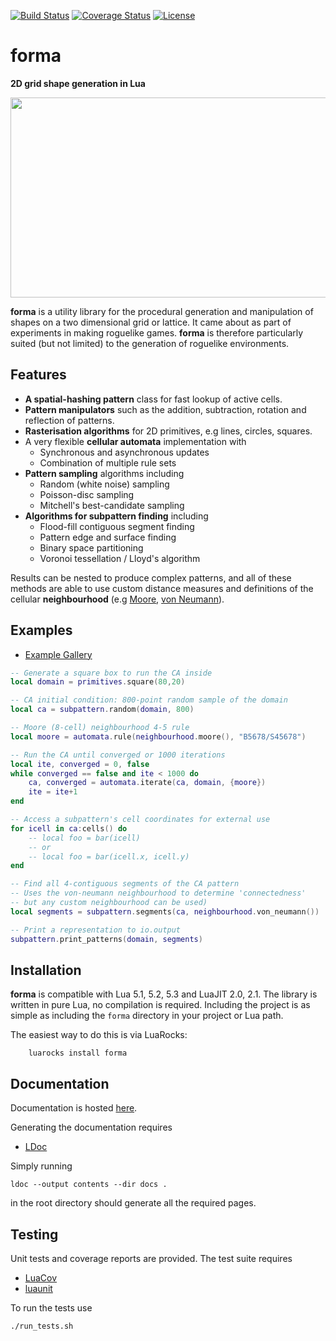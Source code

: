 [![Build Status](https://travis-ci.org/nhartland/forma.svg?branch=master)](https://travis-ci.org/nhartland/forma)
[![Coverage Status](https://coveralls.io/repos/github/nhartland/forma/badge.svg?branch=master)](https://coveralls.io/github/nhartland/forma?branch=master)
[![License](https://img.shields.io/badge/license-MIT-blue.svg)](https://opensource.org/licenses/MIT)

forma
=====

__2D grid shape generation in Lua__ 

<p align="center">
  <img width="650" height="320" src="https://i.imgur.com/si0FhKN.png">
</p>

**forma** is a utility library for the procedural generation and manipulation of
shapes on a two dimensional grid or lattice. It came about as part of
experiments in making roguelike games. **forma** is therefore particularly
suited (but not limited) to the generation of roguelike environments.


## Features

- **A spatial-hashing pattern** class for fast lookup of active cells.
- **Pattern manipulators** such as the addition, subtraction, rotation and reflection of patterns.
- **Rasterisation algorithms** for 2D primitives, e.g lines, circles, squares.
- A very flexible **cellular automata** implementation with
    - Synchronous and asynchronous updates
    - Combination of multiple rule sets
- **Pattern sampling** algorithms including
    - Random (white noise) sampling
    - Poisson-disc sampling
    - Mitchell's best-candidate sampling
- **Algorithms for subpattern finding** including
    - Flood-fill contiguous segment finding
    - Pattern edge and surface finding
    - Binary space partitioning
    - Voronoi tessellation / Lloyd's algorithm

Results can be nested to produce complex patterns, and all of these methods are
able to use custom distance measures and definitions of the cellular
**neighbourhood** (e.g
[Moore](https://en.wikipedia.org/wiki/Moore_neighborhood), [von
Neumann](https://en.wikipedia.org/wiki/Von_Neumann_neighborhood)).

## Examples
* [Example Gallery](examples/)
```lua
-- Generate a square box to run the CA inside
local domain = primitives.square(80,20)

-- CA initial condition: 800-point random sample of the domain
local ca = subpattern.random(domain, 800)

-- Moore (8-cell) neighbourhood 4-5 rule
local moore = automata.rule(neighbourhood.moore(), "B5678/S45678")

-- Run the CA until converged or 1000 iterations
local ite, converged = 0, false
while converged == false and ite < 1000 do
    ca, converged = automata.iterate(ca, domain, {moore})
    ite = ite+1
end

-- Access a subpattern's cell coordinates for external use
for icell in ca:cells() do
    -- local foo = bar(icell)
    -- or
    -- local foo = bar(icell.x, icell.y)
end

-- Find all 4-contiguous segments of the CA pattern
-- Uses the von-neumann neighbourhood to determine 'connectedness'
-- but any custom neighbourhood can be used)
local segments = subpattern.segments(ca, neighbourhood.von_neumann())

-- Print a representation to io.output
subpattern.print_patterns(domain, segments)
```

## Installation

**forma** is compatible with Lua 5.1, 5.2, 5.3 and LuaJIT 2.0, 2.1. The library
is written in pure Lua, no compilation is required. Including the project is as
simple as including the `forma` directory in your project or Lua path.

The easiest way to do this is via LuaRocks:

```Shell
    luarocks install forma
```

## Documentation

Documentation is hosted [here](https://nhartland.github.io/forma/).

Generating the documentation requires
 - [LDoc](https://github.com/stevedonovan/LDoc)

Simply running 

    ldoc --output contents --dir docs .

in the root directory should generate all the required pages.

## Testing

Unit tests and coverage reports are provided. The test suite requires
 - [LuaCov](https://keplerproject.github.io/luacov/)
 - [luaunit](https://github.com/bluebird75/luaunit)

To run the tests use

    ./run_tests.sh
